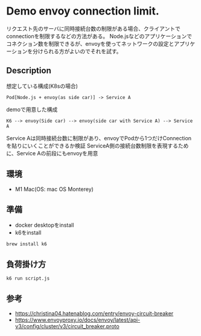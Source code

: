 # Demo envoy connection limit.
リクエスト先のサーバに同時接続台数の制限がある場合、クライアントでconnectionを制限するなどの方法がある。
Node.jsなどのアプリケーションでコネクション数を制限できるが、envoyを使ってネットワークの設定とアプリケーションを分けられる方がよいのでそれを試す。

## Description

想定している構成(K8sの場合)

```
Pod[Node.js + envoy(as side car)] -> Service A
```

demoで用意した構成

```
K6 --> envoy(Side car) --> envoy(side car with Service A) --> Service A
```

Service Aは同時接続台数に制限があり、envoyでPodから1つだけConnectionを貼りにいくことができるか検証
ServiceA側の接続台数制限を表現するために、Service Aの前段にもenvoyを用意

## 環境
- M1 Mac(OS: mac OS Monterey)

## 準備
- docker desktopをinstall
- k6をinstall

```
brew install k6
```

## 負荷掛け方

```
k6 run script.js
```

## 参考
- https://christina04.hatenablog.com/entry/envoy-circuit-breaker
- https://www.envoyproxy.io/docs/envoy/latest/api-v3/config/cluster/v3/circuit_breaker.proto